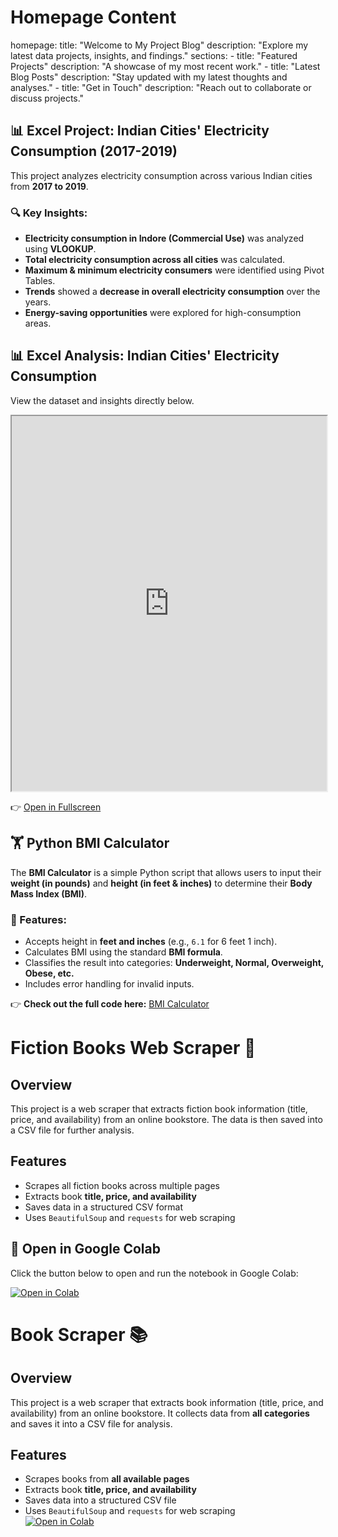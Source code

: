 # Homepage Content
homepage:
  title: "Welcome to My Project Blog"
  description: "Explore my latest data projects, insights, and findings."
  sections:
    - title: "Featured Projects"
      description: "A showcase of my most recent work."
    - title: "Latest Blog Posts"
      description: "Stay updated with my latest thoughts and analyses."
    - title: "Get in Touch"
      description: "Reach out to collaborate or discuss projects."
## 📊 Excel Project: Indian Cities' Electricity Consumption (2017-2019)  

This project analyzes electricity consumption across various Indian cities from **2017 to 2019**.  
### 🔍 Key Insights:
- **Electricity consumption in Indore (Commercial Use)** was analyzed using **VLOOKUP**.
- **Total electricity consumption across all cities** was calculated.
- **Maximum & minimum electricity consumers** were identified using Pivot Tables.
- **Trends** showed a **decrease in overall electricity consumption** over the years.
- **Energy-saving opportunities** were explored for high-consumption areas.

## 📊 Excel Analysis: Indian Cities' Electricity Consumption

View the dataset and insights directly below.

<iframe src="https://docs.google.com/spreadsheets/d/e/2PACX-1vSrgolBQqo9SFGhED8c_ZxG4WyuI-2_wbOM5X_o8Tbg9YGSAl3cSXWD3n1nx48Mpg/pubhtml?widget=true&amp;headers=false" width="100%" height="600"></iframe>

👉 [Open in Fullscreen](https://docs.google.com/spreadsheets/d/e/2PACX-1vSrgolBQqo9SFGhED8c_ZxG4WyuI-2_wbOM5X_o8Tbg9YGSAl3cSXWD3n1nx48Mpg/pubhtml)

## 🏋️ Python BMI Calculator  

The **BMI Calculator** is a simple Python script that allows users to input their **weight (in pounds)** and **height (in feet & inches)** to determine their **Body Mass Index (BMI)**.  

### 🔹 Features:  
- Accepts height in **feet and inches** (e.g., `6.1` for 6 feet 1 inch).  
- Calculates BMI using the standard **BMI formula**.  
- Classifies the result into categories: **Underweight, Normal, Overweight, Obese, etc.**  
- Includes error handling for invalid inputs.  

👉 **Check out the full code here:** [BMI Calculator](https://github.com/worldwarwater/Data-Analytics.github.io/blob/main/Untitled5.ipynb)  

# Fiction Books Web Scraper 📖  

## Overview  
This project is a web scraper that extracts fiction book information (title, price, and availability) from an online bookstore. The data is then saved into a CSV file for further analysis.  

## Features  
- Scrapes all fiction books across multiple pages  
- Extracts book **title, price, and availability**  
- Saves data in a structured CSV format  
- Uses `BeautifulSoup` and `requests` for web scraping  
## 🚀 Open in Google Colab
Click the button below to open and run the notebook in Google Colab:

[![Open in Colab](g)](https://drive.google.com/file/d/1Sl46hOQmbtfxDD6rJiPvE_k5WG-T4an-/view?usp=share_link)

# Book Scraper 📚  

## Overview  
This project is a web scraper that extracts book information (title, price, and availability) from an online bookstore. It collects data from **all categories** and saves it into a CSV file for analysis.  

## Features  
- Scrapes books from **all available pages**  
- Extracts book **title, price, and availability**  
- Saves data into a structured CSV file  
- Uses `BeautifulSoup` and `requests` for web scraping  
[![Open in Colab](g)](https://drive.google.com/file/d/1wyn3mz1wz0zpUOUjdDsfFV9kF8LjEh_P/view?usp=share_link)
